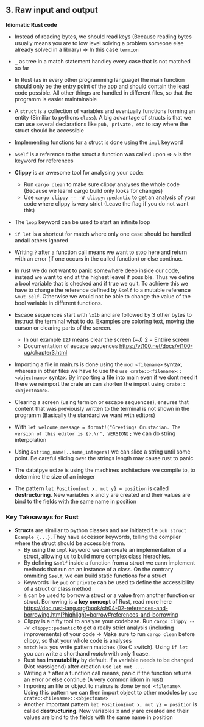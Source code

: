 ## 3. Raw input and output

**Idiomatic Rust code**

* Instead of reading bytes, we should read keys (Because reading bytes usually means you are to low level solving a problem someone else already solved in a library) &Rightarrow; In this case `termion`
* `_` as tree in a match statement handley every case that is not matched so far
* In Rust (as in every other programming language) the main function should only be the entry point of the app and should contain the least code possible. All other things are handled in different files, so that the programm is easier maintainable
* A `struct` is a collection of variables and eventually functions forming an entity (Similiar to pythons `class`). A big advantage of structs is that we can use several declarations like `pub, private, etc` to say where the struct should be accessible
* Implementing functions for a struct is done using the `impl` keyword
* `&self` is a reference to the struct a function was called upon &Rightarrow; `&` is the keyword for references
* **Clippy** is an awesome tool for analysing your code: 
  * Run `cargo clean` to make sure clippy analyses the whole code (Because we learnt cargo build only looks for changes)
  * Use `cargo clippy -- -W clippy::pedantic` to get an analysis of your code where clippy is very strict (Leave the flag if you do not want this)
* The `loop` keyword can be used to start an infinite loop
* `if let` is a shortcut for match where only one case should be handled andall others ignored
* Writing `?` after a function call means we want to stop here and return with an error (if one occurs in the called function) or else continue. 
* In rust we do not want to panic somewhere deep inside our code, instead we want to end at the highest leavel if possible. Thus we define a bool variable that is checked and if true we quit. To achieve this we have to change the reference defined by `&self` to a mutable reference `&mut self`. Otherwise we would not be able to change the value of the bool variable in different functions. 
* Escaoe sequences start with `\x1b` and are followed by 3 other bytes to instruct the terminal what to do. Examples are coloring text, moving the curson or clearing parts of the screen. 
  * In our example `[2J` means clear the screen (=J) 2 = Entrire screen 
  * Documentation of escape sequences https://vt100.net/docs/vt100-ug/chapter3.html

* Importing a file in main.rs is done using the `mod <filename>` syntax, whereas in other files we have to use the `use crate::<filename>::<objectname>` syntax. By importing a file into main even if we dont need it there we reimport the crate an can shorten the import using `crate::<objectname>`.  
* Clearing a screen (using termion or escape sequences), ensures that content that was previously written to the terminal is not shown in the programm (Basically the standard we want with editors)
* With `let welcome_message = format!("Greetings Crustacian. The version of this editor is {}.\r", VERSION);` we can do string interpolation
* Using `&string_name[..some_integers]` we can slice a string until some point. Be careful slicing over the strings length may cause rust to panic
* The datatpye `usize` is using the machines architecture we compile to, to determine the size of an integer
* The pattern `let Position{mut x, mut y} = position` is called **destructuring**. New variables x and y are created and their values are bind to the fields with the same name in position  


### Key Takeaways for Rust

* **Structs** are similiar to python classes and are initiated f.e `pub struct Example {...}`. They have accessor keywords, telling the compiler where the struct should be accessible from. 
  * By using the `impl` keyword we can create an implementation of a struct, allowing us to build more complex class hierachies. 
  * By defining `&self` inside a function from a struct we cann implement methods that run on an instance of a class. On the contrary ommiting `&self`, we can build static functions for a struct
  * Keywords like `pub` or `private` can be used to define the accessibility of a struct or class method
  * `&` can be used to borrow a struct or a value from another function or struct. Borrowing is a **key concept** of Rust, read more here https://doc.rust-lang.org/book/ch04-02-references-and-borrowing.html?highlight=borrow#references-and-borrowing
  * Clippy is a nifty tool to analyse your codebase. Run  `cargo clippy -- -W clippy::pedantic` to get a really strict analysis (including improvements) of your code &Rightarrow; Make sure to run `cargo clean` before clippy, so that your whole code is analyses
  * `match` lets you write pattern matches (like C switch). Using `if let` you can write a shorthand *match* with only 1 case.
  * Rust has **immutability** by default. If a variable needs to be changed (Not reassigend) after creation use `let mut ...`. 
  * Writing a `?` after a function call means, panic if the function returns an error or else continue (A very common idiom in rust)
  * Imporing an file or object to main.rs is done by `mod <filename>`. Using this pattern we can then import object to other modules by `use crate::<filename>::<objectname>`
  * Another important pattern `let Position{mut x, mut y} = position` is called **destructuring**. New variables x and y are created and their values are bind to the fields with the same name in position  